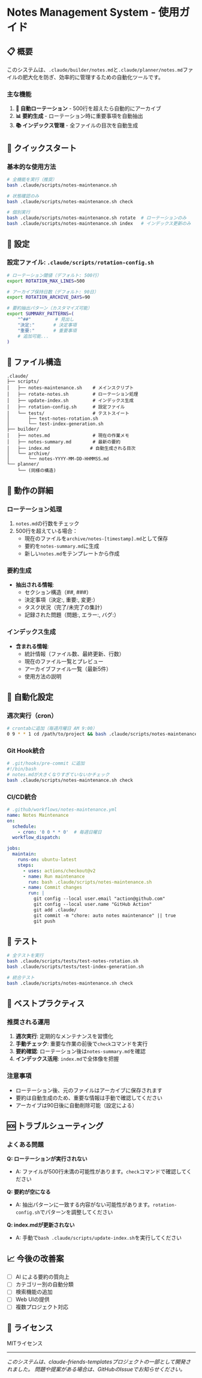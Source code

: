 # Notes Management System - 使用ガイド

## 📋 概要

このシステムは、`.claude/builder/notes.md`と`.claude/planner/notes.md`ファイルの肥大化を防ぎ、効率的に管理するための自動化ツールです。

### 主な機能
1. **🔄 自動ローテーション** - 500行を超えたら自動的にアーカイブ
2. **📊 要約生成** - ローテーション時に重要事項を自動抽出
3. **📚 インデックス管理** - 全ファイルの目次を自動生成

## 🚀 クイックスタート

### 基本的な使用方法

```bash
# 全機能を実行（推奨）
bash .claude/scripts/notes-maintenance.sh

# 状態確認のみ
bash .claude/scripts/notes-maintenance.sh check

# 個別実行
bash .claude/scripts/notes-maintenance.sh rotate  # ローテーションのみ
bash .claude/scripts/notes-maintenance.sh index   # インデックス更新のみ
```

## 🔧 設定

### 設定ファイル: `.claude/scripts/rotation-config.sh`

```bash
# ローテーション閾値（デフォルト: 500行）
export ROTATION_MAX_LINES=500

# アーカイブ保持日数（デフォルト: 90日）
export ROTATION_ARCHIVE_DAYS=90

# 要約抽出パターン（カスタマイズ可能）
export SUMMARY_PATTERNS=(
    "^##"         # 見出し
    "決定:"       # 決定事項
    "重要:"       # 重要事項
    # 追加可能...
)
```

## 📁 ファイル構造

```
.claude/
├── scripts/
│   ├── notes-maintenance.sh    # メインスクリプト
│   ├── rotate-notes.sh         # ローテーション処理
│   ├── update-index.sh         # インデックス生成
│   ├── rotation-config.sh      # 設定ファイル
│   └── tests/                  # テストスイート
│       ├── test-notes-rotation.sh
│       └── test-index-generation.sh
├── builder/
│   ├── notes.md                # 現在の作業メモ
│   ├── notes-summary.md        # 最新の要約
│   ├── index.md               # 自動生成される目次
│   └── archive/
│       └── notes-YYYY-MM-DD-HHMMSS.md
└── planner/
    └── (同様の構造)
```

## 🎯 動作の詳細

### ローテーション処理
1. `notes.md`の行数をチェック
2. 500行を超えている場合：
   - 現在のファイルを`archive/notes-[timestamp].md`として保存
   - 要約を`notes-summary.md`に生成
   - 新しい`notes.md`をテンプレートから作成

### 要約生成
- **抽出される情報**:
  - セクション構造（##, ###）
  - 決定事項（決定:, 重要:, 変更:）
  - タスク状況（完了/未完了の集計）
  - 記録された問題（問題:, エラー:, バグ:）

### インデックス生成
- **含まれる情報**:
  - 統計情報（ファイル数、最終更新、行数）
  - 現在のファイル一覧とプレビュー
  - アーカイブファイル一覧（最新5件）
  - 使用方法の説明

## 🔄 自動化設定

### 週次実行（cron）
```bash
# crontabに追加（毎週月曜日 AM 9:00）
0 9 * * 1 cd /path/to/project && bash .claude/scripts/notes-maintenance.sh
```

### Git Hook統合
```bash
# .git/hooks/pre-commit に追加
#!/bin/bash
# notes.mdが大きくなりすぎていないかチェック
bash .claude/scripts/notes-maintenance.sh check
```

### CI/CD統合
```yaml
# .github/workflows/notes-maintenance.yml
name: Notes Maintenance
on:
  schedule:
    - cron: '0 0 * * 0'  # 毎週日曜日
  workflow_dispatch:

jobs:
  maintain:
    runs-on: ubuntu-latest
    steps:
      - uses: actions/checkout@v2
      - name: Run maintenance
        run: bash .claude/scripts/notes-maintenance.sh
      - name: Commit changes
        run: |
          git config --local user.email "action@github.com"
          git config --local user.name "GitHub Action"
          git add .claude/
          git commit -m "chore: auto notes maintenance" || true
          git push
```

## 🧪 テスト

```bash
# 全テストを実行
bash .claude/scripts/tests/test-notes-rotation.sh
bash .claude/scripts/tests/test-index-generation.sh

# 統合テスト
bash .claude/scripts/notes-maintenance.sh check
```

## 🌟 ベストプラクティス

### 推奨される運用
1. **週次実行**: 定期的なメンテナンスを習慣化
2. **手動チェック**: 重要な作業の前後で`check`コマンドを実行
3. **要約確認**: ローテーション後は`notes-summary.md`を確認
4. **インデックス活用**: `index.md`で全体像を把握

### 注意事項
- ローテーション後、元のファイルはアーカイブに保存されます
- 要約は自動生成のため、重要な情報は手動で確認してください
- アーカイブは90日後に自動削除可能（設定による）

## 🆘 トラブルシューティング

### よくある問題

**Q: ローテーションが実行されない**
- A: ファイルが500行未満の可能性があります。`check`コマンドで確認してください

**Q: 要約が空になる**
- A: 抽出パターンに一致する内容がない可能性があります。`rotation-config.sh`でパターンを調整してください

**Q: index.mdが更新されない**
- A: 手動で`bash .claude/scripts/update-index.sh`を実行してください

## 📈 今後の改善案

- [ ] AI による要約の質向上
- [ ] カテゴリー別の自動分類
- [ ] 検索機能の追加
- [ ] Web UIの提供
- [ ] 複数プロジェクト対応

## 📝 ライセンス

MITライセンス

---

*このシステムは、claude-friends-templatesプロジェクトの一部として開発されました。*
*問題や提案がある場合は、GitHubのIssueでお知らせください。*